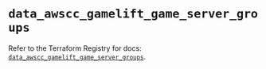 # `data_awscc_gamelift_game_server_groups`

Refer to the Terraform Registry for docs: [`data_awscc_gamelift_game_server_groups`](https://registry.terraform.io/providers/hashicorp/awscc/0.70.0/docs/data-sources/gamelift_game_server_groups).
